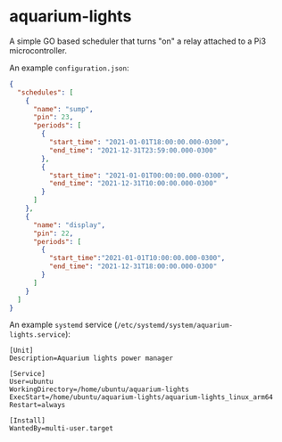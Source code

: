 # aquarium-lights
A simple GO based scheduler that turns "on" a relay attached to a Pi3 microcontroller.

An example `configuration.json`:

```json
{
  "schedules": [
    {
      "name": "sump",
      "pin": 23,
      "periods": [
        {
          "start_time": "2021-01-01T18:00:00.000-0300",
          "end_time": "2021-12-31T23:59:00.000-0300"
        },
        {
          "start_time": "2021-01-01T00:00:00.000-0300",
          "end_time": "2021-12-31T10:00:00.000-0300"
        }
      ]
    },
    {
      "name": "display",
      "pin": 22,
      "periods": [
        {
          "start_time":"2021-01-01T10:00:00.000-0300",
          "end_time": "2021-12-31T18:00:00.000-0300"
        }
      ]
    }
  ]
}
```

An example `systemd` service (`/etc/systemd/system/aquarium-lights.service`):

```
[Unit]
Description=Aquarium lights power manager

[Service]
User=ubuntu
WorkingDirectory=/home/ubuntu/aquarium-lights
ExecStart=/home/ubuntu/aquarium-lights/aquarium-lights_linux_arm64
Restart=always

[Install]
WantedBy=multi-user.target
```